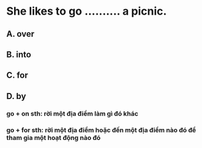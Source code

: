 # She likes to go .......... a picnic.    
## A. over     
## B. into   
## C. for     
## D. by
### go + on sth: rời một địa điểm làm gì đó khác
### go + for sth: rời một địa điểm hoặc đến một địa điểm nào đó để tham gia một hoạt động nào đó
